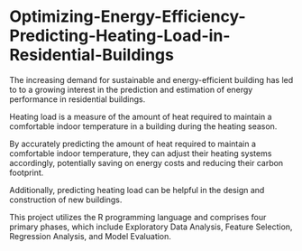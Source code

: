# Optimizing-Energy-Efficiency-Predicting-Heating-Load-in-Residential-Buildings

The increasing demand for sustainable and energy-efficient building has led to to a growing interest in the prediction and estimation of energy performance in residential buildings.

Heating load is a measure of the amount of heat required to maintain a comfortable indoor temperature in a building during the heating season.

By accurately predicting the amount of heat required to maintain a comfortable indoor temperature, they can adjust their heating systems accordingly, potentially saving on energy costs and reducing their carbon footprint.

Additionally, predicting heating load can be helpful in the design and construction of new buildings.

This project utilizes the R programming language and comprises four primary phases, which include Exploratory Data Analysis, Feature Selection, Regression Analysis, and Model Evaluation.
